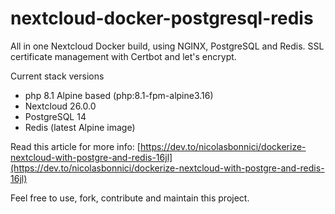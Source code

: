 # nextcloud-docker-postgresql-redis

All in one Nextcloud Docker build, using NGINX, PostgreSQL and Redis. SSL certificate management with Certbot and let's encrypt.

Current stack versions

- php 8.1 Alpine based (php:8.1-fpm-alpine3.16)
- Nextcloud 26.0.0 
- PostgreSQL 14
- Redis (latest Alpine image)

Read this article for more info: [https://dev.to/nicolasbonnici/dockerize-nextcloud-with-postgre-and-redis-16jl](https://dev.to/nicolasbonnici/dockerize-nextcloud-with-postgre-and-redis-16jl)

Feel free to use, fork, contribute and maintain this project.